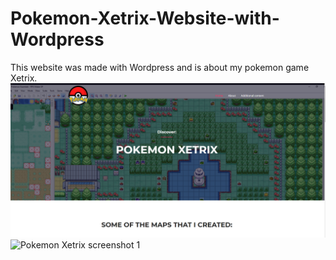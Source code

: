 # Pokemon-Xetrix-Website-with-Wordpress
This website was made with Wordpress and is about my pokemon game Xetrix.
![Pokemon Xetrix screenshot 1](https://github.com/chadihoneine/Pokemon-Xetrix-Website-with-Wordpress/blob/main/pokemon-xetrix-screenshot-1.png?raw=true)
![Pokemon Xetrix screenshot 1](https://chadihoneine.github.com/Pokemon-Xetrix-Website-with-Wordpress/pokemon-xetrix-screenshot-1.png?raw=true)
